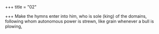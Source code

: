 +++
title = "02"

+++
Make the hymns enter into him, who is sole (king) of the domains, following whom autonomous power is strewn, like grain whenever a bull  is plowing,